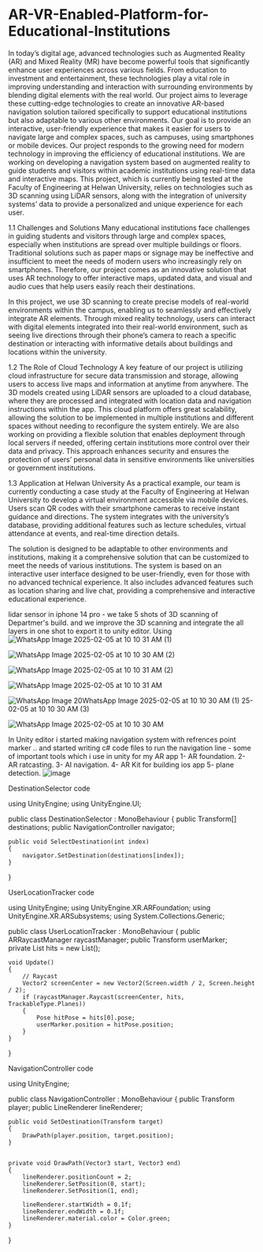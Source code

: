 # AR-VR-Enabled-Platform-for-Educational-Institutions
In today’s digital age, advanced technologies such as Augmented Reality (AR) and Mixed Reality (MR) have become powerful tools that significantly enhance user experiences across various fields. From education to investment and entertainment, these technologies play a vital role in improving understanding and interaction with surrounding environments by blending digital elements with the real world. Our project aims to leverage these cutting-edge technologies to create an innovative AR-based navigation solution tailored specifically to support educational institutions but also adaptable to various other environments. Our goal is to provide an interactive, user-friendly experience that makes it easier for users to navigate large and complex spaces, such as campuses, using smartphones or mobile devices.
Our project responds to the growing need for modern technology in improving the efficiency of educational institutions. We are working on developing a navigation system based on augmented reality to guide students and visitors within academic institutions using real-time data and interactive maps. This project, which is currently being tested at the Faculty of Engineering at Helwan University, relies on technologies such as 3D scanning using LiDAR sensors, along with the integration of university systems’ data to provide a personalized and unique experience for each user.

1.1 Challenges and Solutions
Many educational institutions face challenges in guiding students and visitors through large and complex spaces, especially when institutions are spread over multiple buildings or floors. Traditional solutions such as paper maps or signage may be ineffective and insufficient to meet the needs of modern users who increasingly rely on smartphones. Therefore, our project comes as an innovative solution that uses AR technology to offer interactive maps, updated data, and visual and audio cues that help users easily reach their destinations.

In this project, we use 3D scanning to create precise models of real-world environments within the campus, enabling us to seamlessly and effectively integrate AR elements. Through mixed reality technology, users can interact with digital elements integrated into their real-world environment, such as seeing live directions through their phone’s camera to reach a specific destination or interacting with informative details about buildings and locations within the university.

1.2 The Role of Cloud Technology
A key feature of our project is utilizing cloud infrastructure for secure data transmission and storage, allowing users to access live maps and information at anytime from anywhere. The 3D models created using LiDAR sensors are uploaded to a cloud database, where they are processed and integrated with location data and navigation instructions within the app. This cloud platform offers great scalability, allowing the solution to be implemented in multiple institutions and different spaces without needing to reconfigure the system entirely.
We are also working on providing a flexible solution that enables deployment through local servers if needed, offering certain institutions more control over their data and privacy. This approach enhances security and ensures the protection of users’ personal data in sensitive environments like universities or government institutions.

1.3 Application at Helwan University
As a practical example, our team is currently conducting a case study at the Faculty of Engineering at Helwan University to develop a virtual environment accessible via mobile devices. Users scan QR codes with their smartphone cameras to receive instant guidance and directions. The system integrates with the university’s database, providing additional features such as lecture schedules, virtual attendance at events, and real-time direction details.

The solution is designed to be adaptable to other environments and institutions, making it a comprehensive solution that can be customized to meet the needs of various institutions. The system is based on an interactive user interface designed to be user-friendly, even for those with no advanced technical experience. It also includes advanced features such as location sharing and live chat, providing a comprehensive and interactive educational experience.

lidar sensor in iphone 14 pro - we take 5 shots of 3D scanning of Departmer's build. 
and we improve the 3D scanning and integrate the all layers in one shot to export it to unity editor.
Using ![WhatsApp Image 2025-02-05 at 10 10 31 AM (1)](https://github.com/user-attachments/assets/41cb5e22-3451-442c-9bcd-74e1003f7089)

![WhatsApp Image 2025-02-05 at 10 10 30 AM (2)](https://github.com/user-attachments/assets/54c5648e-b50e-4577-8737-fda1447f41a4)


![WhatsApp Image 2025-02-05 at 10 10 31 AM (2)](https://github.com/user-attachments/assets/ad541b09-a91c-4673-8f06-567d433791c0)

![WhatsApp Image 2025-02-05 at 10 10 31 AM](https://github.com/user-attachments/assets/4e19056e-7d33-4320-9e67-80b4a71389aa)

![WhatsApp Image 20![WhatsApp Image 2025-02-05 at 10 10 30 AM (1)](https://github.com/user-attachments/assets/dc5882ca-1557-403d-9f9e-cb8d809f0e52)
25-02-05 at 10 10 30 AM (3)](https://github.com/user-attachments/assets/5392aa84-fec3-4bf0-85e2-464d53328f0a)

![WhatsApp Image 2025-02-05 at 10 10 30 AM](https://github.com/user-attachments/assets/887f867f-d85c-401c-a456-d286b67a52a7)



In Unity editor i started making navigation system with refrences point marker .. and started writing c# code files to run the navigation line - some of important tools which i use in unity for my AR app 
1- AR foundation. 
2- AR ratcasting.
3- AI navigation.
4- AR Kit for building ios app 
5- plane detection.
![image](https://github.com/user-attachments/assets/7b674e53-2465-41da-956f-317ca5fad05b)


DestinationSelector code

using UnityEngine;
using UnityEngine.UI;

public class DestinationSelector : MonoBehaviour
{
    public Transform[] destinations;
    public NavigationController navigator; 

    
    public void SelectDestination(int index)
    {
        navigator.SetDestination(destinations[index]); 
    }
}

UserLocationTracker code 

using UnityEngine;
using UnityEngine.XR.ARFoundation;
using UnityEngine.XR.ARSubsystems;
using System.Collections.Generic;

public class UserLocationTracker : MonoBehaviour
{
    public ARRaycastManager raycastManager;
    public Transform userMarker;  
    private List<ARRaycastHit> hits = new List<ARRaycastHit>();

    void Update()
    {
        // Raycast 
        Vector2 screenCenter = new Vector2(Screen.width / 2, Screen.height / 2);
        if (raycastManager.Raycast(screenCenter, hits, TrackableType.Planes))
        {
            Pose hitPose = hits[0].pose;
            userMarker.position = hitPose.position;  
        }
    }
}


NavigationController code

using UnityEngine;

public class NavigationController : MonoBehaviour
{
    public Transform player; 
    public LineRenderer lineRenderer; 

 
    public void SetDestination(Transform target)
    {
        DrawPath(player.position, target.position); 
    }

   
    private void DrawPath(Vector3 start, Vector3 end)
    {
        lineRenderer.positionCount = 2; 
        lineRenderer.SetPosition(0, start); 
        lineRenderer.SetPosition(1, end);   

        lineRenderer.startWidth = 0.1f; 
        lineRenderer.endWidth = 0.1f;   
        lineRenderer.material.color = Color.green; 
    }
}



